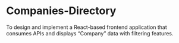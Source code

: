 # Companies-Directory
To design and implement a React-based frontend application that consumes APIs and displays “Company” data with filtering features.
